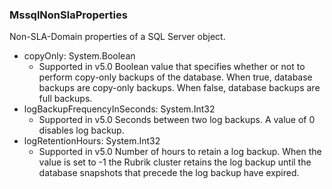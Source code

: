 ### MssqlNonSlaProperties
Non-SLA-Domain properties of a SQL Server object.

- copyOnly: System.Boolean
  - Supported in v5.0
  Boolean value that specifies whether or not to perform copy-only backups of the database. When true, database backups are copy-only backups. When false, database backups are full backups.
- logBackupFrequencyInSeconds: System.Int32
  - Supported in v5.0
  Seconds between two log backups. A value of 0 disables log backup.
- logRetentionHours: System.Int32
  - Supported in v5.0
  Number of hours to retain a log backup. When the value is set to -1 the Rubrik cluster retains the log backup until the database snapshots that precede the log backup have expired.
